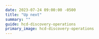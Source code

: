 ```yaml
---
date: 2023-07-24 09:00:00 -0500
title: "Up next"
summary: ""
guide: hcd-discovery-operations
primary_image: hcd-discovery-operations
---
```

